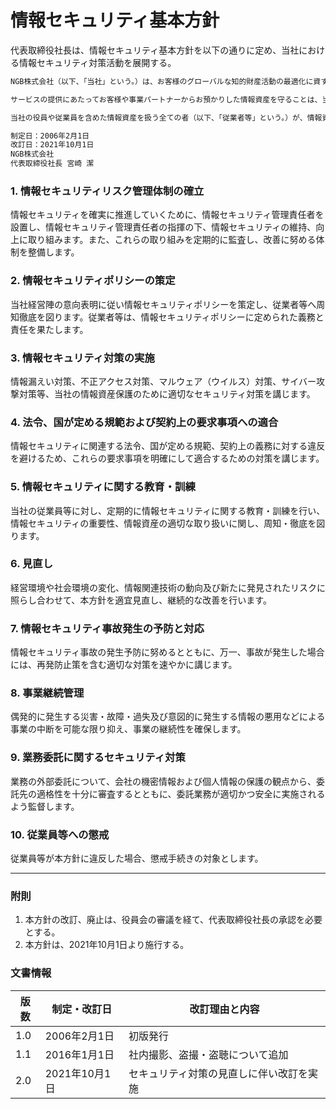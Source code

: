 # 情報セキュリティ基本方針

代表取締役社長は、情報セキュリティ基本方針を以下の通りに定め、当社における情報セキュリティ対策活動を展開する。

```html
NGB株式会社（以下、「当社」という。）は、お客様のグローバルな知的財産活動の最適化に資するサービスを提供することを通じ、社会に貢献することを使命とします。

サービスの提供にあたってお客様や事業パートナーからお預かりした情報資産を守ることは、当社の信用の基礎を成します。また、それらを扱う情報システムなどの当社の情報資産は、当社が提供するサービスの根幹を成すものです。

当社の役員や従業員を含めた情報資産を扱う全ての者（以下、「従業者等」という。）が、情報資産を適切に保護することの重要性を認識し、情報資産の機密性、完全性、可用性を維持・向上するために、情報セキュリティ基本方針（以下、「本方針」という。）を定め、これを実践することを宣言します。

制定日：2006年2月1日
改訂日：2021年10月1日
NGB株式会社
代表取締役社長 宮崎 潔
```



### 1. 情報セキュリティリスク管理体制の確立

情報セキュリティを確実に推進していくために、情報セキュリティ管理責任者を設置し、情報セキュリティ管理責任者の指揮の下、情報セキュリティの維持、向上に取り組みます。また、これらの取り組みを定期的に監査し、改善に努める体制を整備します。

### 2. 情報セキュリティポリシーの策定

当社経営陣の意向表明に従い情報セキュリティポリシーを策定し、従業者等へ周知徹底を図ります。従業者等は、情報セキュリティポリシーに定められた義務と責任を果たします。

### 3. 情報セキュリティ対策の実施

情報漏えい対策、不正アクセス対策、マルウェア（ウイルス）対策、サイバー攻撃対策等、当社の情報資産保護のために適切なセキュリティ対策を講じます。

### 4. 法令、国が定める規範および契約上の要求事項への適合

情報セキュリティに関連する法令、国が定める規範、契約上の義務に対する違反を避けるため、これらの要求事項を明確にして適合するための対策を講じます。

### 5. 情報セキュリティに関する教育・訓練

当社の従業員等に対し、定期的に情報セキュリティに関する教育・訓練を行い、情報セキュリティの重要性、情報資産の適切な取り扱いに関し、周知・徹底を図ります。

### 6. 見直し

経営環境や社会環境の変化、情報関連技術の動向及び新たに発見されたリスクに照らし合わせて、本方針を適宜見直し、継続的な改善を行います。

### 7. 情報セキュリティ事故発生の予防と対応

情報セキュリティ事故の発生予防に努めるとともに、万一、事故が発生した場合には、再発防止策を含む適切な対策を速やかに講じます。

### 8. 事業継続管理

偶発的に発生する災害・故障・過失及び意図的に発生する情報の悪用などによる事業の中断を可能な限り抑え、事業の継続性を確保します。

### 9. 業務委託に関するセキュリティ対策

業務の外部委託について、会社の機密情報および個人情報の保護の観点から、委託先の適格性を十分に審査するとともに、委託業務が適切かつ安全に実施されるよう監督します。

### 10. 従業員等への懲戒

従業員等が本方針に違反した場合、懲戒手続きの対象とします。  

----

### 附則

1. 本方針の改訂、廃止は、役員会の審議を経て、代表取締役社長の承認を必要とする。
2. 本方針は、2021年10月1日より施行する。

### 文書情報

| 版数 | 制定・改訂日  | 改訂理由と内容                           |
| ---- | ------------- | ---------------------------------------- |
| 1.0  | 2006年2月1日  | 初版発行                                 |
| 1.1  | 2016年1月1日  | 社内撮影、盗撮・盗聴について追加         |
| 2.0  | 2021年10月1日 | セキュリティ対策の見直しに伴い改訂を実施 |

 